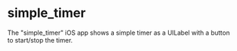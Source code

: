 # simple_timer
The "simple_timer" iOS app shows a simple timer as a UILabel with a button to start/stop the timer.
